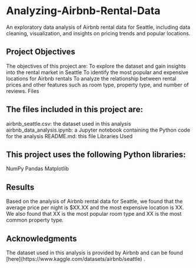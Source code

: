 # Analyzing-Airbnb-Rental-Data
An exploratory data analysis of Airbnb rental data for Seattle, including data cleaning, visualization, and insights on pricing trends and popular locations.

<h2> Project Objectives</h2>

The objectives of this project are:
To explore the dataset and gain insights into the rental market in Seattle
To identify the most popular and expensive locations for Airbnb rentals
To analyze the relationship between rental prices and other features such as room type, property type, and number of reviews.
Files

<h2>The files included in this project are:</h2>

airbnb_seattle.csv: the dataset used in this analysis
airbnb_data_analysis.ipynb: a Jupyter notebook containing the Python code for the analysis
README.md: this file
Libraries Used

<h2>This project uses the following Python libraries: </h2>

NumPy
Pandas
Matplotlib

<h2>Results</h2>
Based on the analysis of Airbnb rental data for Seattle, we found that the average price per night is $XX.XX and the most expensive location is XX. We also found that XX is the most popular room type and XX is the most common property type.

<h2>Acknowledgments</h2>
The dataset used in this analysis is provided by Airbnb and can be found [here](https://www.kaggle.com/datasets/airbnb/seattle)
.
